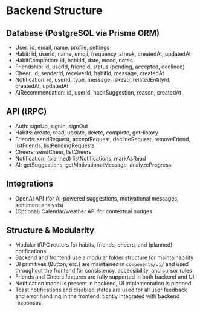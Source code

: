 # Backend Structure

## Database (PostgreSQL via Prisma ORM)
- User: id, email, name, profile, settings
- Habit: id, userId, name, emoji, frequency, streak, createdAt, updatedAt
- HabitCompletion: id, habitId, date, mood, notes
- Friendship: id, userId, friendId, status (pending, accepted, declined)
- Cheer: id, senderId, receiverId, habitId, message, createdAt
- Notification: id, userId, type, message, isRead, relatedEntityId, createdAt, updatedAt
- AIRecommendation: id, userId, habitSuggestion, reason, createdAt

## API (tRPC)
- Auth: signUp, signIn, signOut
- Habits: create, read, update, delete, complete, getHistory
- Friends: sendRequest, acceptRequest, declineRequest, removeFriend, listFriends, listPendingRequests
- Cheers: sendCheer, listCheers
- Notification: (planned) listNotifications, markAsRead
- AI: getSuggestions, getMotivationalMessage, analyzeProgress

## Integrations
- OpenAI API (for AI-powered suggestions, motivational messages, sentiment analysis)
- (Optional) Calendar/weather API for contextual nudges

## Structure & Modularity
- Modular tRPC routers for habits, friends, cheers, and (planned) notifications
- Backend and frontend use a modular folder structure for maintainability
- UI primitives (Button, etc.) are maintained in `components/ui/` and used throughout the frontend for consistency, accessibility, and cursor rules
- Friends and Cheers features are fully supported in both backend and UI
- Notification model is present in backend, UI implementation is planned
- Toast notifications and disabled states are used for all user feedback and error handling in the frontend, tightly integrated with backend responses.
